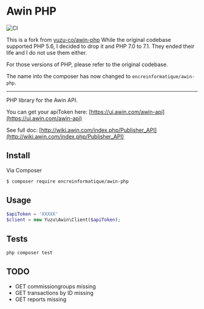 # Awin PHP

![CI](https://github.com/encreinformatique/reinerouge/workflows/CI/badge.svg)

This is a fork from [yuzu-co/awin-php](https://github.com/yuzu-co/awin-php)
While the original codebase supported PHP 5.6, I decided to drop it and PHP 7.0 to 7.1.
They ended their life and I do not use them either.

For those versions of PHP, please refer to the original codebase.

The name into the composer has now changed to `encreinformatique/awin-php`.

---

PHP library for the Awin API.

You can get your apiToken here: [https://ui.awin.com/awin-api](https://ui.awin.com/awin-api)

See full doc: [http://wiki.awin.com/index.php/Publisher_API](http://wiki.awin.com/index.php/Publisher_API)


## Install

Via Composer

``` bash
$ composer require encreinformatique/awin-php
```

## Usage

``` php
$apiToken = 'XXXXX'
$client = new Yuzu\Awin\Client($apiToken);
```

## Tests

```php
php composer test
```

## TODO

* GET commissiongroups missing 
* GET transactions by ID missing 
* GET reports missing 
